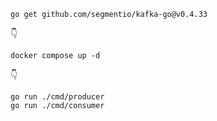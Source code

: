 ```
go get github.com/segmentio/kafka-go@v0.4.33
```

👇

```
docker compose up -d
```

👇

```
go run ./cmd/producer
go run ./cmd/consumer
```
